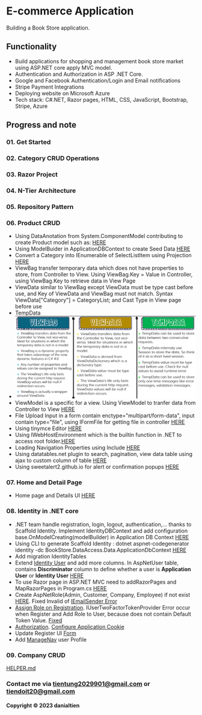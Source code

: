 # E-commerce Application

Building a Book Store application.

## Functionality
- Build applications for shopping and management book store market using ASP.NET core apply MVC
model.
- Authentication and Authorization in ASP .NET Core.
- Google and Facebook Authentication/Login and Email notifications
- Stripe Payment Integrations
- Deploying website on Microsoft Azure
- Tech stack: C#.NET, Razor pages, HTML, CSS, JavaScript, Bootstrap, Stripe, Azure

## Progress and note

### 01. Get Started
### 02. Category CRUD Operations
### 03. Razor Project
### 04. N-Tier Architecture
### 05. Repository Pattern

### 06. Product CRUD
- Using DataAnotation from System.ComponentModel contributing to create Product model such as: [HERE](https://github.com/danialtien/BookStore/commit/9fba4551adac1b2786c7c308ca4b5e4a281df311#diff-4af00b3e061916c4e05cfe2777b917cf2c7260a98a1e4295f73b78f7baaaaa47)
- Using ModelBuider in ApplicationDBContext to create Seed Data [HERE](https://github.com/danialtien/BookStore/commit/9fba4551adac1b2786c7c308ca4b5e4a281df311#diff-25ebbce75971d53bb7d1035375caf103514c923272fd0258b65fa08751a1d9e8)
- Convert a Category into IEnumerable of SelectListItem using Projection [HERE](https://github.com/danialtien/BookStore/commit/9fba4551adac1b2786c7c308ca4b5e4a281df311#r125385428)
- ViewBag transfer temporary data which does not have properties to store, from Controller to View. Using ViewBag.Key = Value in Controller, using ViewBag.Key to retrieve data in View Page
- ViewData similar to ViewBag except ViewData must be type cast before use, and Key of ViewData and ViewBag must not match. Syntax ViewData["Category"] = CategoryList; and Cast Type in View page before use
- TempData
- ![](image.png)
- ViewModel is a specific for a view. Using ViewModel to tranfer data from Controller to View [HERE](https://github.com/danialtien/BookStore/commit/9fba4551adac1b2786c7c308ca4b5e4a281df311#diff-6f162dccee31550e8016359b5438d27c0f3b522c996586ac2c341a61444c0af6)
- File Upload Input in a form contain enctype="multipart/form-data", input contain type="file", using IFormFile for getting file in controller [HERE](https://github.com/danialtien/BookStore/commit/9fba4551adac1b2786c7c308ca4b5e4a281df311#r125384532)
- Using tinymce Editor [HERE](https://github.com/danialtien/BookStore/commit/9fba4551adac1b2786c7c308ca4b5e4a281df311#r125384854)
- Using IWebHostEnvironment which is the builtin function in .NET to access root folder.[HERE](https://github.com/danialtien/BookStore/commit/9fba4551adac1b2786c7c308ca4b5e4a281df311#r125384532)
- Loading Navigation Properties using Include [HERE](https://github.com/danialtien/BookStore/commit/9fba4551adac1b2786c7c308ca4b5e4a281df311#diff-4ce819e22fdf2aab0dc75db8e9a7921c62b8474ff0a0513b540cc16c84d7b839)
- Using datatables.net plugin to search, pagination, view data table using ajax to custom column of table [HERE](https://github.com/danialtien/BookStore/commit/9fba4551adac1b2786c7c308ca4b5e4a281df311#diff-cbad95f37a7fe446afef055a47e10eda303e6c669bc39741fd8d091685baf1e7)
- Using sweetalert2.github.io for alert or confirmation popups [HERE](https://github.com/danialtien/BookStore/commit/9fba4551adac1b2786c7c308ca4b5e4a281df311#r125385847)

### 07. Home and Detail Page
- Home page and Details UI [HERE](https://github.com/danialtien/BookStore/commit/3fdcfab5ea33549b632fe87f56d64f99e44d2340)

### 08. Identity in .NET core
- .NET team handle registration, login, logout, authentication,... thanks to Scaffold Identity. Implement IdentityDBContext and add configuration base.OnModelCreating(modelBuilder) in Application DB Context [HERE](https://github.com/danialtien/BookStore/commit/372978f23c91642227366f85986302e207c2197b)
- Using CLI to generate Scaffold Identity : dotnet aspnet-codegenerator identity -dc BookStore.DataAccess.Data.ApplicationDbContext [HERE](https://learn.microsoft.com/en-us/aspnet/core/security/authentication/scaffold-identity?view=aspnetcore-7.0&tabs=netcore-cli)
- Add migration IdentityTables
- Extend [Identity User](https://github.com/danialtien/BookStore/commit/60d5e5282a78ea4ce793590e8dfdf7e7b27eced7#diff-ffa02e7fab824eb624b7ac41140316ad343aa2d026e41c2266794840c2435f84) and add more columns. In AspNetUser table, contains **Discriminator** column to define whether a user is **Application User** or **Identity User**  [HERE](https://github.com/danialtien/BookStore/commit/60d5e5282a78ea4ce793590e8dfdf7e7b27eced7#r125543401)
- To use Razor page in ASP.NET MVC need to addRazorPages and MapRazorPages in Program.cs [HERE](https://github.com/danialtien/BookStore/commit/60d5e5282a78ea4ce793590e8dfdf7e7b27eced7#diff-a1f630a45ec160b214a5b20d7658cef299880584ee273734176276fc6e3a01cb)
- Create AspNetRole(Admin, Customer, Company, Employee) if not exist [HERE](https://github.com/danialtien/BookStore/commit/60d5e5282a78ea4ce793590e8dfdf7e7b27eced7#diff-d85b3ee1c5dede79ac18239b78b090d950cd6a6582ab852857c4b612842e81d0). Fixed Invalid of [IEmailSender Error](https://github.com/danialtien/BookStore/commit/60d5e5282a78ea4ce793590e8dfdf7e7b27eced7#r125542697)
- [Assign Role on Registration](https://github.com/danialtien/BookStore/commit/8ba3b468ff3947c94f57c81aca9ee00f34b32e03#diff-d85b3ee1c5dede79ac18239b78b090d950cd6a6582ab852857c4b612842e81d0). IUserTwoFactorTokenProvider Error occur when Register and Add Role to User, because does not contain Default Token Value. [Fixed](https://github.com/danialtien/BookStore/commit/8ba3b468ff3947c94f57c81aca9ee00f34b32e03#r125581922)
- [Authorization](https://github.com/danialtien/BookStore/commit/8ba3b468ff3947c94f57c81aca9ee00f34b32e03#diff-abdf624dec6f2dbed3b90a3ec51cea2a7f8292a38cfe0ea4c9a2993cee239716). [Configure Application Cookie](https://github.com/danialtien/BookStore/commit/8ba3b468ff3947c94f57c81aca9ee00f34b32e03#r125581993)
- Update Register UI [Form]()
- Add [ManageNav]() user Profile

### 09. Company CRUD



[HELPER.md](https://www.markdownguide.org/basic-syntax)

### Contact me via tientung2029901@gmail.com or tiendoit20@gmail.com
#### Copyright &#169; 2023 danialtien

